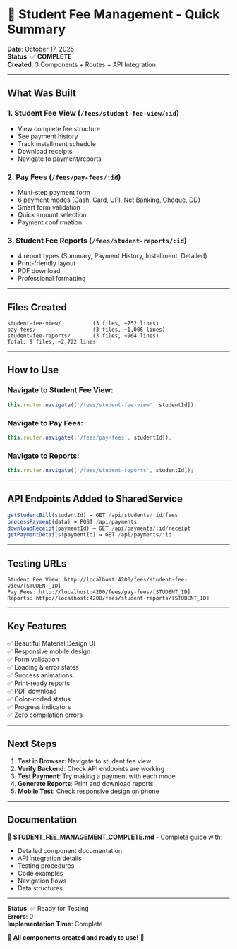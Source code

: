 # 🎉 Student Fee Management - Quick Summary

**Date**: October 17, 2025  
**Status**: ✅ **COMPLETE**  
**Created**: 3 Components + Routes + API Integration

---

## What Was Built

### 1. **Student Fee View** (`/fees/student-fee-view/:id`)
- View complete fee structure
- See payment history
- Track installment schedule
- Download receipts
- Navigate to payment/reports

### 2. **Pay Fees** (`/fees/pay-fees/:id`)
- Multi-step payment form
- 6 payment modes (Cash, Card, UPI, Net Banking, Cheque, DD)
- Smart form validation
- Quick amount selection
- Payment confirmation

### 3. **Student Fee Reports** (`/fees/student-reports/:id`)
- 4 report types (Summary, Payment History, Installment, Detailed)
- Print-friendly layout
- PDF download
- Professional formatting

---

## Files Created

```
student-fee-view/          (3 files, ~752 lines)
pay-fees/                  (3 files, ~1,006 lines)
student-fee-reports/       (3 files, ~964 lines)
Total: 9 files, ~2,722 lines
```

---

## How to Use

### Navigate to Student Fee View:
```typescript
this.router.navigate(['/fees/student-fee-view', studentId]);
```

### Navigate to Pay Fees:
```typescript
this.router.navigate(['/fees/pay-fees', studentId]);
```

### Navigate to Reports:
```typescript
this.router.navigate(['/fees/student-reports', studentId]);
```

---

## API Endpoints Added to SharedService

```typescript
getStudentBill(studentId) → GET /api/students/:id/fees
processPayment(data) → POST /api/payments  
downloadReceipt(paymentId) → GET /api/payments/:id/receipt
getPaymentDetails(paymentId) → GET /api/payments/:id
```

---

## Testing URLs

```
Student Fee View: http://localhost:4200/fees/student-fee-view/[STUDENT_ID]
Pay Fees: http://localhost:4200/fees/pay-fees/[STUDENT_ID]
Reports: http://localhost:4200/fees/student-reports/[STUDENT_ID]
```

---

## Key Features

✅ Beautiful Material Design UI  
✅ Responsive mobile design  
✅ Form validation  
✅ Loading & error states  
✅ Success animations  
✅ Print-ready reports  
✅ PDF download  
✅ Color-coded status  
✅ Progress indicators  
✅ Zero compilation errors  

---

## Next Steps

1. **Test in Browser**: Navigate to student fee view
2. **Verify Backend**: Check API endpoints are working
3. **Test Payment**: Try making a payment with each mode
4. **Generate Reports**: Print and download reports
5. **Mobile Test**: Check responsive design on phone

---

## Documentation

📄 **STUDENT_FEE_MANAGEMENT_COMPLETE.md** - Complete guide with:
- Detailed component documentation
- API integration details
- Testing procedures
- Code examples
- Navigation flows
- Data structures

---

**Status**: ✅ Ready for Testing  
**Errors**: 0  
**Implementation Time**: Complete

🎊 **All components created and ready to use!** 🎊
